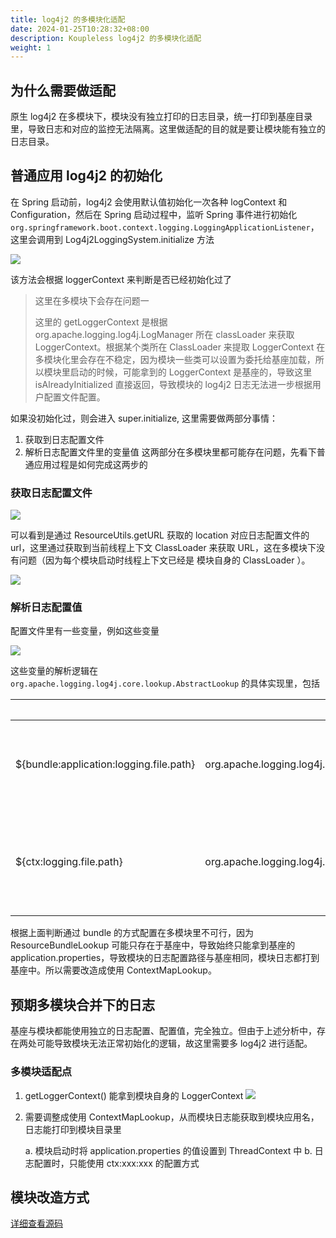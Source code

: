 ```yaml
---
title: log4j2 的多模块化适配
date: 2024-01-25T10:28:32+08:00
description: Koupleless log4j2 的多模块化适配
weight: 1
---
```


## 为什么需要做适配
原生 log4j2 在多模块下，模块没有独立打印的日志目录，统一打印到基座目录里，导致日志和对应的监控无法隔离。这里做适配的目的就是要让模块能有独立的日志目录。

## 普通应用 log4j2 的初始化
在 Spring 启动前，log4j2 会使用默认值初始化一次各种 logContext 和 Configuration，然后在 Spring 启动过程中，监听 Spring 事件进行初始化
`org.springframework.boot.context.logging.LoggingApplicationListener`，这里会调用到 Log4j2LoggingSystem.initialize 方法

![](https://intranetproxy.alipay.com/skylark/lark/0/2023/png/149473/1696930949183-9519451c-be76-4d9b-bb6b-28a1b21e7fa7.png)

该方法会根据 loggerContext 来判断是否已经初始化过了

> 这里在多模块下会存在问题一
> 
> 这里的 getLoggerContext 是根据 org.apache.logging.log4j.LogManager 所在 classLoader 来获取 LoggerContext。根据某个类所在 ClassLoader 来提取 LoggerContext 在多模块化里会存在不稳定，因为模块一些类可以设置为委托给基座加载，所以模块里启动的时候，可能拿到的 LoggerContext 是基座的，导致这里 isAlreadyInitialized 直接返回，导致模块的 log4j2 日志无法进一步根据用户配置文件配置。

如果没初始化过，则会进入 super.initialize, 这里需要做两部分事情：

1. 获取到日志配置文件
2. 解析日志配置文件里的变量值
   这两部分在多模块里都可能存在问题，先看下普通应用过程是如何完成这两步的

### 获取日志配置文件
![](https://intranetproxy.alipay.com/skylark/lark/0/2023/png/149473/1696931678652-81a19dc2-f618-48b0-add3-d098d3781966.png?x-oss-process=image%2Fresize%2Cw_1500%2Climit_0)

可以看到是通过 ResourceUtils.getURL 获取的 location 对应日志配置文件的 url，这里通过获取到当前线程上下文 ClassLoader 来获取 URL，这在多模块下没有问题（因为每个模块启动时线程上下文已经是 模块自身的 ClassLoader ）。

![](https://intranetproxy.alipay.com/skylark/lark/0/2023/png/149473/1696931908899-f1fac1bb-f365-49f9-81a2-3e2d924c2b7d.png?x-oss-process=image%2Fresize%2Cw_1500%2Climit_0)

### 解析日志配置值

配置文件里有一些变量，例如这些变量

![](https://intranetproxy.alipay.com/skylark/lark/0/2023/png/149473/1696932148670-d04bde21-e46b-476c-9cf5-53e43cc4dbe2.png)

这些变量的解析逻辑在 `org.apache.logging.log4j.core.lookup.AbstractLookup` 的具体实现里，包括


||变量写法|	代码逻辑地址|
|-|-|-|
| ${bundle:application:logging.file.path} |	org.apache.logging.log4j.core.lookup.ResourceBundleLookup |	根据 ResourceBundleLookup 所在 ClassLoader 提前到 application.properties, 读取里面的值 |
| ${ctx:logging.file.path} | org.apache.logging.log4j.core.lookup.ContextMapLookup | 根据 LoggerContext 上下文 ThreadContex 存储的值来提起，这里需要提前把 applicaiton.properties 的值设置到 ThreadContext 中 |

根据上面判断通过 bundle 的方式配置在多模块里不可行，因为 ResourceBundleLookup 可能只存在于基座中，导致始终只能拿到基座的 application.properties，导致模块的日志配置路径与基座相同，模块日志都打到基座中。所以需要改造成使用 ContextMapLookup。

## 预期多模块合并下的日志
基座与模块都能使用独立的日志配置、配置值，完全独立。但由于上述分析中，存在两处可能导致模块无法正常初始化的逻辑，故这里需要多 log4j2 进行适配。

### 多模块适配点
1. getLoggerContext() 能拿到模块自身的 LoggerContext
![](https://intranetproxy.alipay.com/skylark/lark/0/2023/png/149473/1696938182575-51ce1066-21f0-47bb-8bdb-c3c7d0814ca3.png)
2. 需要调整成使用 ContextMapLookup，从而模块日志能获取到模块应用名，日志能打印到模块目录里

   a. 模块启动时将 application.properties 的值设置到 ThreadContext 中
   b. 日志配置时，只能使用 ctx:xxx:xxx 的配置方式

## 模块改造方式
[详细查看源码](https://github.com/koupleless/koupleless/blob/main/koupleless-runtime/koupleless-adapter-ext/koupleless-adapter-log4j2/src/main/java/org/springframework/boot/logging/log4j2)

